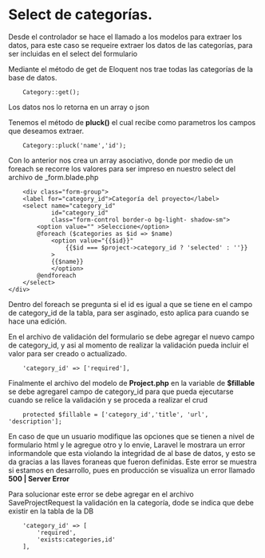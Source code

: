 # Select de categorías.

Desde el controlador se hace el llamado a los modelos para extraer los datos, para este caso se requeire extraer los datos de las categorías, para ser
incluidas en el select del formulario

Mediante el método de get de Eloquent nos trae todas las categorías de la base de datos. 
~~~
    Category::get();
~~~
Los datos nos lo retorna en un array o json

Tenemos el método de **pluck()** el cual recibe como parametros los campos que deseamos extraer. 
~~~
    Category::pluck('name','id');
~~~
Con lo anterior nos crea un array asociativo, donde por medio de un foreach se recorre los valores para ser impreso en nuestro select
del archivo de _form.blade.php
~~~
    <div class="form-group">
    <label for="category_id">Categoría del proyecto</label>
    <select name="category_id" 
            id="category_id"
            class="form-control border-o bg-light- shadow-sm">
        <option value="" >Seleccione</option>
        @foreach ($categories as $id => $name)
            <option value="{{$id}}"
                {{$id === $project->category_id ? 'selected' : ''}}
            >
            {{$name}}
            </option>
        @endforeach
    </select>
</div>
~~~
Dentro del foreach se pregunta si el id es igual a que se tiene en el campo de category_id de la tabla, para ser asginado, esto aplica para cuando se hace una edición.

En el archivo de validación del formulario se debe agregar el nuevo campo de category_id, y asi al momento de realizar la validación pueda incluir el valor para ser creado o actualizado. 
~~~
    'category_id' => ['required'],
~~~

Finalmente el archivo del modelo de **Project.php**  en la variable de **$fillable** se debe agregarel campo de category_id para que pueda ejecutarse cuando se relice la validación y se proceda a realizar el crud
~~~
    protected $fillable = ['category_id','title', 'url', 'description'];
~~~

En caso de que un usuario modifique las opciones que se tienen a nivel de formulario html y le agregue otro y lo envie, Laravel le mostrara un error informandole que esta 
violando la integridad de al base de datos, y esto se da gracias a las llaves foraneas que fueron definidas. Este error se muestra si estamos en desarrollo, pues en producción se visualiza un error llamado **500 | Server Error**

Para solucionar este error se debe agregar en el archivo SaveProjectRequest la validación en la categoría, dode se indica que debe existir en la tabla de la DB
~~~
    'category_id' => [
        'required',
        'exists:categories,id'
    ],
~~~
